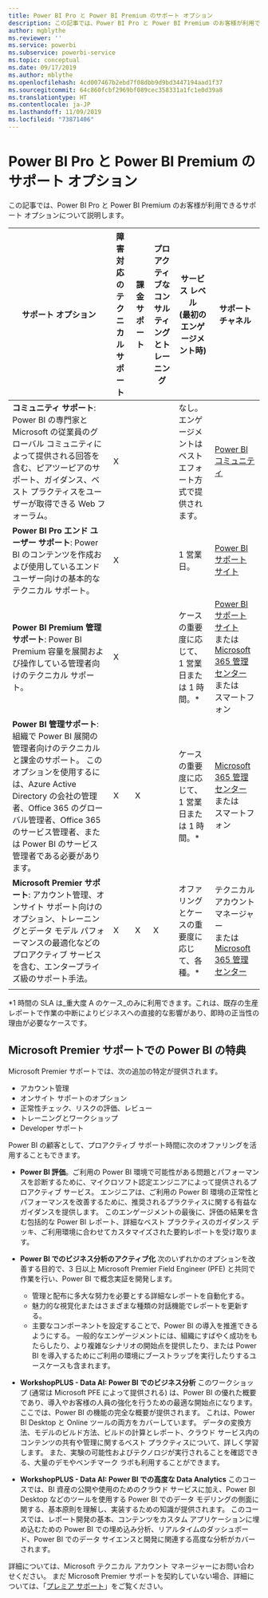 ```yaml
---
title: Power BI Pro と Power BI Premium のサポート オプション
description: この記事では、Power BI Pro と Power BI Premium のお客様が利用できるサポート オプションについて説明します。
author: mgblythe
ms.reviewer: ''
ms.service: powerbi
ms.subservice: powerbi-service
ms.topic: conceptual
ms.date: 09/17/2019
ms.author: mblythe
ms.openlocfilehash: 4cd007467b2ebd7f08dbb9d9bd3447194aad1f37
ms.sourcegitcommit: 64c860fcbf2969bf089cec358331a1fc1e0d39a8
ms.translationtype: HT
ms.contentlocale: ja-JP
ms.lasthandoff: 11/09/2019
ms.locfileid: "73871406"
---
```

# <a name="power-bi-pro-and-power-bi-premium-support-options"></a>Power BI Pro と Power BI Premium のサポート オプション

この記事では、Power BI Pro と Power BI Premium のお客様が利用できるサポート オプションについて説明します。

| **サポート オプション** | **障害対応のテクニカル サポート** | **課金サポート** | **プロアクティブなコンサルティングとトレーニング** | **サービス レベル<br> (最初のエンゲージメント時)** | **サポート チャネル** |
| --- | --- | --- | --- | --- | --- |
| **コミュニティ サポート**: Power BI の専門家と Microsoft の従業員のグローバル コミュニティによって提供される回答を含む、ピアツーピアのサポート、ガイダンス、ベスト プラクティスをユーザーが取得できる Web フォーラム。 | X |   |   | なし。エンゲージメントはベストエフォート方式で提供されます。 | [Power BI コミュニティ](https://community.powerbi.com) |
| **Power BI Pro エンド ユーザー サポート**: Power BI のコンテンツを作成および使用しているエンド ユーザー向けの基本的なテクニカル サポート。 | X |   |   | 1 営業日。 | [Power BI サポート サイト](https://support.powerbi.com)  |
| **Power BI Premium 管理サポート**: Power BI Premium 容量を展開および操作している管理者向けのテクニカル サポート。 | X |   |   | ケースの重要度に応じて、1 営業日または 1 時間。\* | [Power BI サポート サイト](https://support.powerbi.com)<br>または<br>[Microsoft 365 管理センター](https://portal.office.com/adminportal)<br>または<br> スマートフォン |
| **Power BI 管理サポート**: 組織で Power BI 展開の管理者向けのテクニカルと課金のサポート。  このオプションを使用するには、Azure Active Directory の会社の管理者、Office 365 のグローバル管理者、Office 365 のサービス管理者、または Power BI のサービス管理者である必要があります。 | X | X |   | ケースの重要度に応じて、1 営業日または 1 時間。\* | [Microsoft 365 管理センター](https://portal.office.com/adminportal)<br>または<br> スマートフォン |
| **Microsoft Premier サポート**: アカウント管理、オンサイト サポート向けのオプション、トレーニングとデータ モデル パフォーマンスの最適化などのプロアクティブ サービスを含む、エンタープライズ級のサポート手法。 | X | X | X | オファリングとケースの重要度に応じて、各種。\* | テクニカル アカウント マネージャー <br>または<br> [Microsoft 365 管理センター](https://portal.office.com/adminportal) |
| | | | | | |

\*1 時間の SLA は_重大度 A のケース_のみに利用できます。これは、既存の生産レポートで作業の中断によりビジネスへの直接的な影響があり、即時の正当性の理由が必要なケースです。

## <a name="power-bi-benefits-for-microsoft-premier-support"></a>Microsoft Premier サポートでの Power BI の特典

Microsoft Premier サポートでは、次の追加の特定が提供されます。

- アカウント管理
- オンサイト サポートのオプション
- 正常性チェック、リスクの評価、レビュー
- トレーニングとワークショップ
- Developer サポート

Power BI の顧客として、プロアクティブ サポート時間に次のオファリングを活用することもできます。

 - **Power BI 評価**。ご利用の Power BI 環境で可能性がある問題とパフォーマンスを診断するために、マイクロソフト認定エンジニアによって提供されるプロアクティブ サービス。 エンジニアは、ご利用の Power BI 環境の正常性とパフォーマンスを改善するために、推奨されるプラクティスに関する有益なガイダンスを提供します。 このエンゲージメントの最後に、評価の結果を含む包括的な Power BI レポート、詳細なベスト プラクティスのガイダンス デッキ、ご利用環境に合わせてカスタマイズされた要約レポートを受け取ります。

 - **Power BI でのビジネス分析のアクティブ化** 次のいずれかのオプションを改善する目的で、3 日以上 Microsoft Premier Field Engineer (PFE) と共同で作業を行い、Power BI で概念実証を開発します。
    - 管理と配布に多大な努力を必要とする詳細なレポートを自動化する。
    - 魅力的な視覚化またはさまざまな種類の対話機能でレポートを更新する。 
    - 主要なコンポーネントを設定することで、Power BI の導入を推進できるようにする。 一般的なエンゲージメントには、組織にすばやく成功をもたらしたり、より複雑なシナリオの開始点を提供したり、または Power BI を導入するためにご利用の環境にブーストラップを実行したりするユースケースも含まれます。

  - **WorkshopPLUS - Data AI: Power BI でのビジネス分析** このワークショップ (通常は Microsoft PFE によって提供される) は、Power BI の優れた概要であり、導入やお客様の人員の強化を行うための最適な開始点になります。
ここでは、Power BI の機能の完全な概要が提供されます。 これは、Power BI Desktop と Online ツールの両方をカバーしています。 データの変換方法、モデルのビルド方法、ビルドの計算とレポート、クラウド サービス内のコンテンツの共有や管理に関するベスト プラクティスについて、詳しく学習します。 また、実験の可能性およびテクノロジが実行されることを確認できる、大量のデモやベンチマーク ラボも利用することができます。

  - **WorkshopPLUS - Data AI: Power BI での高度な Data Analytics** このコースでは、BI 資産の公開や使用のためのクラウド サービスに加え、Power BI Desktop などのツールを使用する Power BI でのデータ モデリングの側面に関する、基本原則を理解し、実装するための知識が提供されます。 このコースでは、レポート開発の基本、コンテンツをカスタム アプリケーションに埋め込むための Power BI での埋め込み分析、リアルタイムのダッシュボード、Power BI でのデータ サイエンスと開発に関連する高度な分析がカバーされます。

詳細については、Microsoft テクニカル アカウント マネージャーにお問い合わせください。 まだ Microsoft Premier サポートを契約していない場合、詳細については、「[プレミア サポート](https://support.microsoft.com/premier)」をご覧ください。
